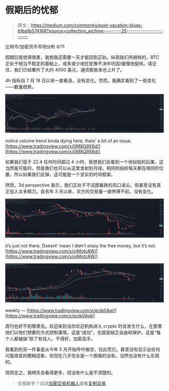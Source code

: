 # 假期后的忧郁

> 原文：<https://medium.com/coinmonks/post-vacation-blues-b1ba1b574168?source=collection_archive---------25----------------------->

比特币/加密货币市场分析 8/11

假期后我觉得很累，我想我还需要一天才能回到正轨。纵观我们所拥有的，BTC 正处于相当不稳定的基础上，或多或少地在犹豫不决中巩固/缓慢地旋转。请记住，我们已经攀升了大约 4000 美元，通货膨胀率也上升了。

4h 指标自 7 月 18 日以来一直看涨，没有变化。然而，我确实看到了一些变化——数量趋势。

![](img/458f74c3bf98ffc9eea7e384ca75a5a5.png)

notice volume trend kinda dying here, thats’ a bit of an issue. [https://www.tradingview.com/x/0M8Q9X8d/](https://www.tradingview.com/x/0M8Q9X8d/)

如果我们低于 22.4 任何时间超过 4 小时，我想我们会看到一个地狱般的后果。这当然是可能的，但是我们也可以从这里发射到月球。相同的指标每天都在相同的位置，所以如果我们反弹，这可能是一个坚实的时间框架。

然而，3d perspective 表示，我们正处于不试图看跌的风口浪尖，但甚至没有真正投入太多精力。自去年 3 月以来，买方的交易量一直停滞不前，没有变化。

![](img/94b369f9cfbcadde94b29788a51f2e3a.png)

it’s just not there. Doesnt’ mean I didn’t enjoy the free money, but it’s not. [https://www.tradingview.com/x/ojMotcAW/](https://www.tradingview.com/x/ojMotcAW/)

![](img/a1c13a3cc3b5a6a1c229a6c33096499f.png)

weekly — [https://www.tradingview.com/x/ecib0Aql/](https://www.tradingview.com/x/ecib0Aql/)

周刊也好不到哪里去。欢迎来到当你欢迎机构进入 crypto 时会发生什么，在那里他们以他们想要的方式控制事情。这是“成功”，也就是缺乏自由和保护。这是“每个人都被操”除了有钱人。干得好，加密高手。

我看到的另一件事是从今年 5 月开始呼吁做空，仅此而已。甚至没有显示出任何可能改变的模糊迹象，但现在几乎完全是一个困难的没有。当然也没有什么乐观的。

简而言之，我明天会看得更多，但没有什么是不清楚的。

> 交易新手？试试[加密交易机器人](/coinmonks/crypto-trading-bot-c2ffce8acb2a)或者[复制交易](/coinmonks/top-10-crypto-copy-trading-platforms-for-beginners-d0c37c7d698c)